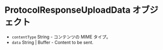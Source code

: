 # ProtocolResponseUploadData オブジェクト

* `contentType` String - コンテンツの MIME タイプ。
* `data` String | Buffer - Content to be sent.
